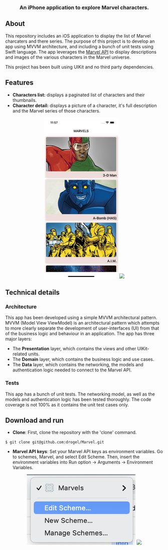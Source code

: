 <h3 align="center">An iPhone application to explore Marvel characters.</h3>

## About

This repository includes an iOS application to display the list of Marvel charcaters and there series.
The purpose of this project is to develop an app using MVVM architecture, and including a bunch of unit tests using Swift language.
The app leverages the [Marvel API](https://developer.marvel.com/) to display descriptions and images of the various characters in the Marvel universe.

This project has been built using UIKit and no third party dependencies.

## Features

- **Characters list:** displays a paginated list of characters and their thumbnails.
- **Character detail:** displays a picture of a character, it's full description and the Marvel series of those characters.

<p align="center">
  <img src="./Images/Characters.png" height="512">
  <img src="./Images/CharacterDetail.png" height="512">
</p>


## Technical details

### Architecture

This app has been developed using a simple MVVM architectural pattern. MVVM (Model View ViewModel) is an architectural pattern which attempts to more clearly separate the development of user-interfaces (UI) from that of the business logic and behaviour in an application. The app has three major layers: 
- The **Presentation** layer, which contains the views and other UIKit-related units.
- The **Domain** layer, which contains the business logic and use cases.
- The **Data** layer, which contains the networking, the models and authentication logic needed to connect to the Marvel API.

### Tests

This app has a bunch of unit tests. The networking model, as well as the models and authentication logic has been tested thoroughly. The code coverage is not 100% as it contains the unit test cases only.


## Download and run

- **Clone**: First, clone the repository with the 'clone' command.

```
$ git clone git@github.com:drogel/Marvel.git
```

- **Marvel API keys**: Set your Marvel API keys as environment variables. Go to schemes, Marvel, and select Edit Scheme. Then, insert the environment variables into Run option -> Arguments -> Environment Variables.
<p align="center">
<img src="./Images/HowToEditScheme.png"> <img src="./Images/HowToAPIKeys.png"> 
</p>

